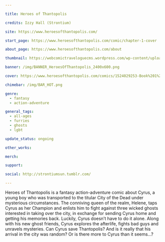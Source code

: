 ```yaml
---

title: Heroes of Thantopolis

credits: Izzy Hall (Strontium)

site: https://www.heroesofthantopolis.com/

start_page: https://www.heroesofthantopolis.com/comic/chapter-1-cover

about_page: https://www.heroesofthantopolis.com/about

thumbnail: https://webcomictraveloguecms.wordpress.com/wp-content/uploads/2024/09/300x250_heroesofthantopolis.png

banner: /img/BANNER_HeroesOfThantopolis_2400x600.png

cover: https://www.heroesofthantopolis.com/comics/1524029253-Book%201%20cover%20for%20web.png

chimebar: /img/BAR_HOT.png

genre: 
  - fantasy
  - action-adventure

general_tags: 
  - all-ages
  - furries
  - ghosts
  - lgbt

update_status: ongoing

other_works:

merch: 

support:

social: http://strontiumsun.tumblr.com/

---
```


Heroes of Thantopolis is a fantasy action-adventure comic about Cyrus, a young boy who was transported to the titular City of the Dead under mysterious circumstances. The conniving queen of the realm, Helene, taps Cyrus as her Champion and enlists him to fight against three wicked ghosts interested in taking over the city, in exchange for sending Cyrus home and getting his memories back. Luckily, Cyrus doesn’t have to do it alone. Along with his new ghost friends, Cyrus explores the afterlife, fights bad guys and unravels mysteries. Can Cyrus save Thantopolis? And is it really that his arrival in the city was random? Or is there more to Cyrus than it seems…?